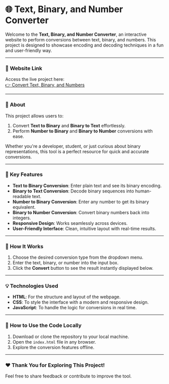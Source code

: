# 🌐 **Text, Binary, and Number Converter**

Welcome to the **Text, Binary, and Number Converter**, an interactive website to perform conversions between text, binary, and numbers. This project is designed to showcase encoding and decoding techniques in a fun and user-friendly way.

---

### 🔗 **Website Link**  
Access the live project here:  
[👉 Convert Text, Binary, and Numbers](https://omvijaysharma.github.io/Text-binary-number-converter/)  

---

### 📜 **About**  
This project allows users to:  
1. Convert **Text to Binary** and **Binary to Text** effortlessly.  
2. Perform **Number to Binary** and **Binary to Number** conversions with ease.  

Whether you're a developer, student, or just curious about binary representations, this tool is a perfect resource for quick and accurate conversions.

---

### 📂 **Key Features**  
- **Text to Binary Conversion**: Enter plain text and see its binary encoding.  
- **Binary to Text Conversion**: Decode binary sequences into human-readable text.  
- **Number to Binary Conversion**: Enter any number to get its binary equivalent.  
- **Binary to Number Conversion**: Convert binary numbers back into integers.  
- **Responsive Design**: Works seamlessly across devices.  
- **User-Friendly Interface**: Clean, intuitive layout with real-time results.  

---

### 📘 **How It Works**  
1. Choose the desired conversion type from the dropdown menu.  
2. Enter the text, binary, or number into the input box.  
3. Click the **Convert** button to see the result instantly displayed below.  

---

### 💡 **Technologies Used**  
- **HTML**: For the structure and layout of the webpage.  
- **CSS**: To style the interface with a modern and responsive design.  
- **JavaScript**: To handle the logic for conversions in real time.  

---

### 🚀 **How to Use the Code Locally**  
1. Download or clone the repository to your local machine.  
2. Open the `index.html` file in any browser.  
3. Explore the conversion features offline.

---

### ❤️ **Thank You for Exploring This Project!**  
Feel free to share feedback or contribute to improve the tool.